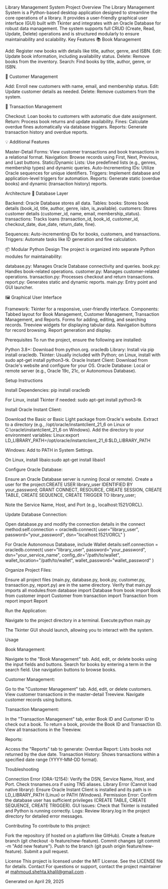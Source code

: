 Library Management System
Project Overview
The Library Management System is a Python-based desktop application designed to streamline the core operations of a library. It provides a user-friendly graphical user interface (GUI) built with Tkinter and integrates with an Oracle Database for robust data management. The system supports full CRUD (Create, Read, Update, Delete) operations and is structured modularly to ensure maintainability and scalability.
Key Features
📚 Book Management

Add: Register new books with details like title, author, genre, and ISBN.
Edit: Update book information, including availability status.
Delete: Remove books from the inventory.
Search: Find books by title, author, genre, or ISBN.

👤 Customer Management

Add: Enroll new customers with name, email, and membership status.
Edit: Update customer details as needed.
Delete: Remove customers from the system.

🔁 Transaction Management

Checkout: Loan books to customers with automatic due date assignment.
Return: Process book returns and update availability.
Fines: Calculate overdue fines automatically via database triggers.
Reports: Generate transaction history and overdue reports.

💡 Additional Features

Master-Detail Forms: View customer transactions and book transactions in a relational format.
Navigation: Browse records using First, Next, Previous, and Last buttons.
Static/Dynamic Lists: Use predefined lists (e.g., genres, membership types) and dynamic queries.
Auto-Incrementing IDs: Utilize Oracle sequences for unique identifiers.
Triggers: Implement database and application-level triggers for automation.
Reports: Generate static (overdue books) and dynamic (transaction history) reports.

Architecture
🧱 Database Layer

Backend: Oracle Database stores all data.
Tables:
books: Stores book details (book_id, title, author, genre, isbn, is_available).
customers: Stores customer details (customer_id, name, email, membership_status).
transactions: Tracks loans (transaction_id, book_id, customer_id, checkout_date, due_date, return_date, fine).


Sequences: Auto-incrementing IDs for books, customers, and transactions.
Triggers: Automate tasks like ID generation and fine calculation.

📦 Modular Python Design
The project is organized into separate Python modules for maintainability:

database.py: Manages Oracle Database connectivity and queries.
book.py: Handles book-related operations.
customer.py: Manages customer-related operations.
transaction.py: Processes checkout and return transactions.
report.py: Generates static and dynamic reports.
main.py: Entry point and GUI launcher.

🖼️ Graphical User Interface

Framework: Tkinter for a responsive, user-friendly interface.
Components:
Tabbed layout for Book Management, Customer Management, Transaction Management, and Reports.
Forms for adding, editing, and searching records.
Treeview widgets for displaying tabular data.
Navigation buttons for record browsing.
Report generation and display.



Prerequisites
To run the project, ensure the following are installed:

Python 3.8+: Download from python.org.
oracledb Library: Install via pip install oracledb.
Tkinter: Usually included with Python; on Linux, install with sudo apt-get install python3-tk.
Oracle Instant Client: Download from Oracle's website and configure for your OS.
Oracle Database: Local or remote server (e.g., Oracle 19c, 21c, or Autonomous Database).

Setup Instructions

Install Dependencies:
pip install oracledb

For Linux, install Tkinter if needed:
sudo apt-get install python3-tk


Install Oracle Instant Client:

Download the Basic or Basic Light package from Oracle's website.
Extract to a directory (e.g., /opt/oracle/instantclient_21_6 on Linux or C:\oracle\instantclient_21_6 on Windows).
Add the directory to your environment variables:
Linux:export LD_LIBRARY_PATH=/opt/oracle/instantclient_21_6:$LD_LIBRARY_PATH


Windows: Add to PATH in System Settings.


On Linux, install libaio:sudo apt-get install libaio1




Configure Oracle Database:

Ensure an Oracle Database server is running (local or remote).
Create a user for the project:CREATE USER library_user IDENTIFIED BY your_password;
GRANT CONNECT, RESOURCE, CREATE SESSION, CREATE TABLE, CREATE SEQUENCE, CREATE TRIGGER TO library_user;


Note the Service Name, Host, and Port (e.g., localhost:1521/ORCL).


Update Database Connection:

Open database.py and modify the connection details in the connect method:self.connection = oracledb.connect(
    user="library_user",
    password="your_password",
    dsn="localhost:1521/ORCL"
)


For Oracle Autonomous Database, include Wallet details:self.connection = oracledb.connect(
    user="library_user",
    password="your_password",
    dsn="your_service_name",
    config_dir="/path/to/wallet",
    wallet_location="/path/to/wallet",
    wallet_password="wallet_password"
)




Organize Project Files:

Ensure all project files (main.py, database.py, book.py, customer.py, transaction.py, report.py) are in the same directory.
Verify that main.py imports all modules:from database import Database
from book import Book
from customer import Customer
from transaction import Transaction
from report import Report




Run the Application:

Navigate to the project directory in a terminal.
Execute:python main.py


The Tkinter GUI should launch, allowing you to interact with the system.



Usage

Book Management:

Navigate to the "Book Management" tab.
Add, edit, or delete books using the input fields and buttons.
Search for books by entering a term in the search field.
Use navigation buttons to browse books.


Customer Management:

Go to the "Customer Management" tab.
Add, edit, or delete customers.
View customer transactions in the master-detail Treeview.
Navigate customer records using buttons.


Transaction Management:

In the "Transaction Management" tab, enter Book ID and Customer ID to check out a book.
To return a book, provide the Book ID and Transaction ID.
View all transactions in the Treeview.


Reports:

Access the "Reports" tab to generate:
Overdue Report: Lists books not returned by the due date.
Transaction History: Shows transactions within a specified date range (YYYY-MM-DD format).





Troubleshooting

Connection Error (ORA-12154): Verify the DSN, Service Name, Host, and Port. Check tnsnames.ora if using TNS aliases.
Library Error (Cannot load native library): Ensure Oracle Instant Client is installed and its path is in LD_LIBRARY_PATH (Linux) or PATH (Windows).
Permission Error: Confirm the database user has sufficient privileges (CREATE TABLE, CREATE SEQUENCE, CREATE TRIGGER).
GUI Issues: Check that Tkinter is installed and Python is running correctly.
Logs: Review library.log in the project directory for detailed error messages.

Contributing
To contribute to this project:

Fork the repository (if hosted on a platform like GitHub).
Create a feature branch (git checkout -b feature/new-feature).
Commit changes (git commit -m "Add new feature").
Push to the branch (git push origin feature/new-feature).
Submit a pull request.

License
This project is licensed under the MIT License. See the LICENSE file for details.
Contact
For questions or support, contact the project maintainer at  mahmoud.shehta.khalil@gmail.com  .

Generated on April 29, 2025
